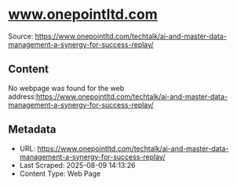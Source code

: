 # www.onepointltd.com

Source: https://www.onepointltd.com/techtalk/ai-and-master-data-management-a-synergy-for-success-replay/

## Content

No webpage was found for the web address:https://www.onepointltd.com/techtalk/ai-and-master-data-management-a-synergy-for-success-replay/


## Metadata

- URL: https://www.onepointltd.com/techtalk/ai-and-master-data-management-a-synergy-for-success-replay/
- Last Scraped: 2025-08-09 14:13:26
- Content Type: Web Page
